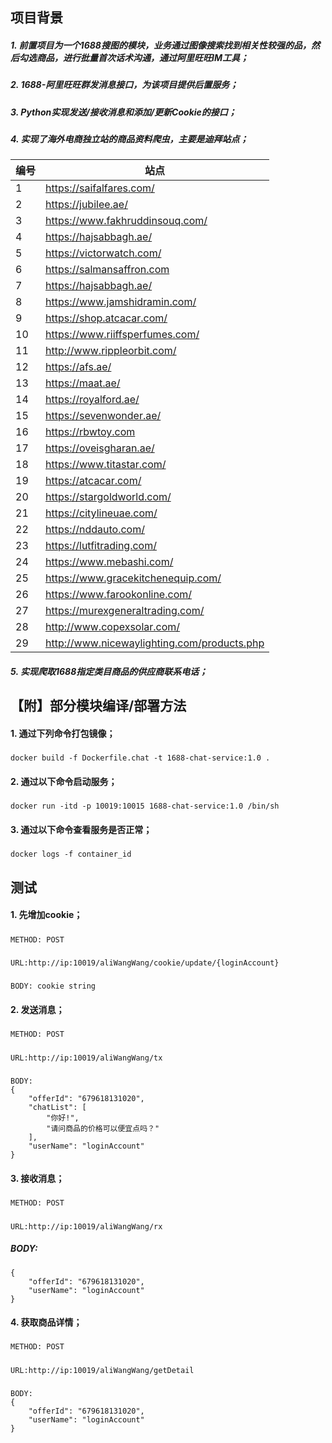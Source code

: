 ## 项目背景

##### 1. 前置项目为一个1688搜图的模块，业务通过图像搜索找到相关性较强的品，然后勾选商品，进行批量首次话术沟通，通过阿里旺旺IM工具；

##### 2. 1688-阿里旺旺群发消息接口，为该项目提供后置服务；

##### 3. Python实现发送/接收消息和添加/更新Cookie的接口；

##### 4. 实现了海外电商独立站的商品资料爬虫，主要是迪拜站点；

| 编号    | 站点                            |
|-------| ------------------------------- |
| 1     | https://saifalfares.com/        |
| 2     | https://jubilee.ae/     |
| 3     | https://www.fakhruddinsouq.com/ |
| 4     | https://hajsabbagh.ae/ |
| 5     | https://victorwatch.com/ |
| 6     | https://salmansaffron.com |
| 7     | https://hajsabbagh.ae/ |
| 8     | https://www.jamshidramin.com/ |
| 9     | https://shop.atcacar.com/ |
| 10    | https://www.riiffsperfumes.com/ |
| 11    | http://www.rippleorbit.com/ |
| 12    | https://afs.ae/ |
| 13    | https://maat.ae/ |
| 14    | https://royalford.ae/ |
| 15    | https://sevenwonder.ae/ |
| 16    | https://rbwtoy.com |
 | 17    | https://oveisgharan.ae/ |
 | 18    | https://www.titastar.com/ |
 | 19    | https://atcacar.com/ |
 | 20    | https://stargoldworld.com/ |
 | 21    | https://citylineuae.com/ |
 | 22    | https://nddauto.com/ |
 | 23    | https://lutfitrading.com/ |
 | 24    | https://www.mebashi.com/ |
 | 25    | https://www.gracekitchenequip.com/ |
 | 26    | https://www.farookonline.com/ |
 | 27    | https://murexgeneraltrading.com/ |
 | 28    | http://www.copexsolar.com/  | 
 | 29    | http://www.nicewaylighting.com/products.php |

##### 5. 实现爬取1688指定类目商品的供应商联系电话；

## 【附】部分模块编译/部署方法

#### 1. 通过下列命令打包镜像；

#####

    docker build -f Dockerfile.chat -t 1688-chat-service:1.0 .

#### 2. 通过以下命令启动服务；

#####

    docker run -itd -p 10019:10015 1688-chat-service:1.0 /bin/sh

#### 3. 通过以下命令查看服务是否正常；

#####

    docker logs -f container_id

## 测试

#### 1. 先增加cookie；

#####

    METHOD: POST

#####

    URL:http://ip:10019/aliWangWang/cookie/update/{loginAccount}

#####

    BODY: cookie string

#### 2. 发送消息；

#####

    METHOD: POST

#####

    URL:http://ip:10019/aliWangWang/tx

#####

    BODY:
    {
    	"offerId": "679618131020",
    	"chatList": [
    		"你好!",
    		"请问商品的价格可以便宜点吗？"
    	],
    	"userName": "loginAccount"
    }

#### 3. 接收消息；

#####

    METHOD: POST

#####

    URL:http://ip:10019/aliWangWang/rx

##### BODY:

    {
    	"offerId": "679618131020",
    	"userName": "loginAccount"
    }

#### 4. 获取商品详情；

#####

    METHOD: POST

#####

    URL:http://ip:10019/aliWangWang/getDetail

#####

    BODY:
    {
    	"offerId": "679618131020",
    	"userName": "loginAccount"
    }

